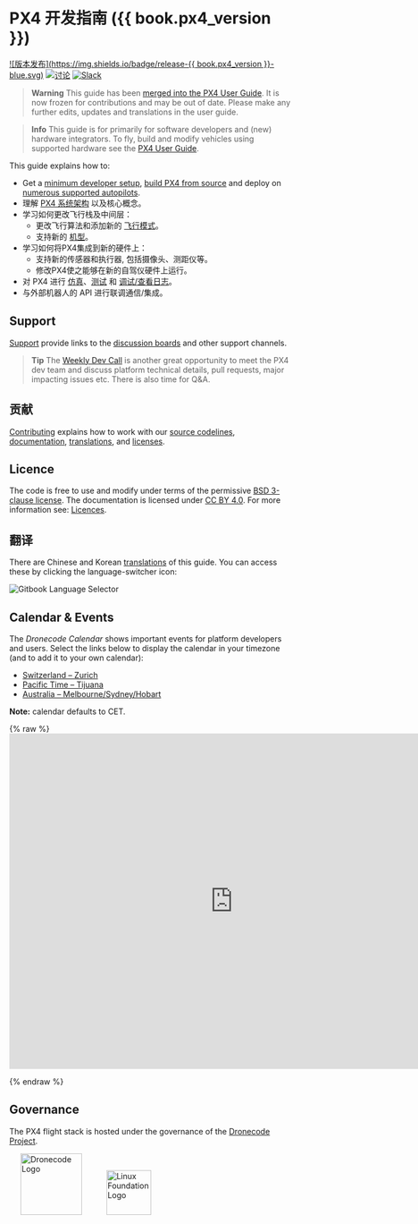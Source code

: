 # PX4 开发指南 ({{ book.px4_version }})

[![版本发布](https://img.shields.io/badge/release-{{ book.px4_version }}-blue.svg)](https://github.com/PX4/PX4-Autopilot/releases) [![讨论](https://img.shields.io/badge/discuss-px4-ff69b4.svg)](http://discuss.px4.io/) [![Slack](https://px4-slack.herokuapp.com/badge.svg)](http://slack.px4.io)

> **Warning** This guide has been [merged into the PX4 User Guide](http://localhost:8080/px4_user_guide/en/development/development.html). It is now frozen for contributions and may be out of date. Please make any further edits, updates and translations in the user guide.

<span></span>

> **Info** This guide is for primarily for software developers and (new) hardware integrators. To fly, build and modify vehicles using supported hardware see the [PX4 User Guide](https://docs.px4.io/master/en/).

This guide explains how to:

* Get a [minimum developer setup](setup/config_initial.md), [build PX4 from source](setup/building_px4.md) and deploy on [numerous supported autopilots](https://docs.px4.io/master/en/flight_controller/).
* 理解 [PX4 系统架构](concept/architecture.md) 以及核心概念。
* 学习如何更改飞行栈及中间层： 
  * 更改飞行算法和添加新的 [飞行模式](concept/flight_modes.md)。
  * 支持新的 [机型](airframes/README.md)。
* 学习如何将PX4集成到新的硬件上： 
  * 支持新的传感器和执行器, 包括摄像头、测距仪等。
  * 修改PX4使之能够在新的自驾仪硬件上运行。
* 对 PX4 进行 [仿真](simulation/README.md)、[测试](test_and_ci/README.md) 和 [调试/查看日志](debug/README.md)。
* 与外部机器人的 API 进行联调通信/集成。

## Support

[Support](contribute/support.md) provide links to the [discussion boards](http://discuss.px4.io/) and other support channels.

> **Tip** The [Weekly Dev Call](contribute/dev_call.md) is another great opportunity to meet the PX4 dev team and discuss platform technical details, pull requests, major impacting issues etc. There is also time for Q&A.

## 贡献

[Contributing](contribute/README.md) explains how to work with our [source codelines](contribute/code.md), [documentation](contribute/docs.md), [translations](contribute/translation.md), and [licenses](contribute/licenses.md).

## Licence

The code is free to use and modify under terms of the permissive [BSD 3-clause license](https://opensource.org/licenses/BSD-3-Clause). The documentation is licensed under [CC BY 4.0](https://creativecommons.org/licenses/by/4.0/). For more information see: [Licences](contribute/licenses.md).

## 翻译

There are Chinese and Korean [translations](contribute/docs.md#translation) of this guide. You can access these by clicking the language-switcher icon:

![Gitbook Language Selector](../assets/gitbook/gitbook_language_selector.png)

<a id="calendar"></a>

## Calendar & Events

The *Dronecode Calendar* shows important events for platform developers and users. Select the links below to display the calendar in your timezone (and to add it to your own calendar):

* [Switzerland – Zurich](https://calendar.google.com/calendar/embed?src=linuxfoundation.org_g21tvam24m7pm7jhev01bvlqh8%40group.calendar.google.com&ctz=Europe%2FZurich)
* [Pacific Time – Tijuana](https://calendar.google.com/calendar/embed?src=linuxfoundation.org_g21tvam24m7pm7jhev01bvlqh8%40group.calendar.google.com&ctz=America%2FTijuana)
* [Australia – Melbourne/Sydney/Hobart](https://calendar.google.com/calendar/embed?src=linuxfoundation.org_g21tvam24m7pm7jhev01bvlqh8%40group.calendar.google.com&ctz=Australia%2FSydney)

**Note:** calendar defaults to CET.

{% raw %} <iframe src="https://calendar.google.com/calendar/embed?title=Dronecode%20Calendar&amp;mode=WEEK&amp;height=600&amp;wkst=1&amp;bgcolor=%23FFFFFF&amp;src=linuxfoundation.org_g21tvam24m7pm7jhev01bvlqh8%40group.calendar.google.com&amp;color=%23691426&amp;ctz=Europe%2FZurich" style="border-width:0" width="800" height="600" frameborder="0" scrolling="no" mark="crwd-mark"></iframe> 

{% endraw %}

## Governance

The PX4 flight stack is hosted under the governance of the [Dronecode Project](https://www.dronecode.org/).

<a href="https://www.dronecode.org/" style="padding:20px"><img src="https://mavlink.io/assets/site/logo_dronecode.png" alt="Dronecode Logo" width="110px"/></a>
<a href="https://www.linuxfoundation.org/projects" style="padding:20px;"><img src="https://mavlink.io/assets/site/logo_linux_foundation.png" alt="Linux Foundation Logo" width="80px" /></a>

<div style="padding:10px">&nbsp;</div>
